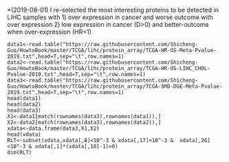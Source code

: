 

*(2019-08-01) I re-selected the most interesting proteins to be detected in LIHC samples with 1) over expression in cancer and worse outcome with over expression 2) low expression in cancer (D>0) and better-outcome when over-expression (HR<1)
```
data1<-read.table("https://raw.githubusercontent.com/Shicheng-Guo/HowtoBook/master/TCGA/lihc/protein_array/TCGA-HR-OS-Meta-Pvalue-2019.txt",head=T,sep="\t",row.names=1)
data2<-read.table("https://raw.githubusercontent.com/Shicheng-Guo/HowtoBook/master/TCGA/lihc/protein_array/TCGA-HR-OS-LIHC_CHOL-Pvalue-2019.txt",head=T,sep="\t",row.names=1)
data3<-read.table("https://raw.githubusercontent.com/Shicheng-Guo/HowtoBook/master/TCGA/lihc/protein_array/TCGA-SMD-DGE-Meta-Pvalue-2019.txt",head=T,sep="\t",row.names=1)
head(data1)
head(data2)
head(data3)
X1<-data1[match(rownames(data3),rownames(data1)),]
X2<-data2[match(rownames(data3),rownames(data2)),]
xdata<-data.frame(data3,X1,X2)
head(xdata)
RLT<-subset(xdata,xdata[,8]<10^-3 & xdata[,17]<10^-3 &  xdata[,26]<10^-3 & xdata[,1]*(xdata[,10]-1)>0)
dim(RLT)
```
